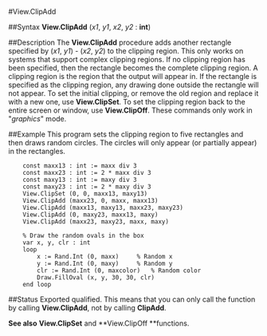 
#View.ClipAdd

##Syntax
**View.ClipAdd** (_x1_, _y1_, _x2_, _y2_ : **int**)



##Description
The **View.ClipAdd** procedure adds another rectangle specified by (_x1_, _y1_) - (_x2_, _y2_) to the clipping region. This only works on systems that support complex clipping regions. If no clipping region has been specified, then the rectangle becomes the complete clipping region.
A clipping region is the region that the output will appear in. If the rectangle is specified as the clipping region, any drawing done outside the rectangle will not appear.
To set the initial clipping, or remove the old region and replace it with a new one, use **View.ClipSet**. To set the clipping region back to the entire screen or window, use **View.ClipOff**.
These commands only work in "_graphics_" mode.



##Example
This program sets the clipping region to five rectangles and then draws random circles. The circles will only appear (or partially appear) in the rectangles.


        const maxx13 : int := maxx div 3
        const maxx23 : int := 2 * maxx div 3
        const maxy13 : int := maxy div 3
        const maxy23 : int := 2 * maxy div 3
        View.ClipSet (0, 0, maxx13, maxy13)
        View.ClipAdd (maxx23, 0, maxx, maxx13)
        View.ClipAdd (maxx13, maxy13, maxx23, maxy23)
        View.ClipAdd (0, maxy23, maxx13, maxy)
        View.ClipAdd (maxx23, maxy23, maxx, maxy)
        
        % Draw the random ovals in the box
        var x, y, clr : int
        loop
            x := Rand.Int (0, maxx)     % Random x
            y := Rand.Int (0, maxy)     % Random y
            clr := Rand.Int (0, maxcolor)   % Random color
            Draw.FillOval (x, y, 30, 30, clr)
        end loop
##Status
Exported qualified.
This means that you can only call the function by calling **View.ClipAdd**, not by calling **ClipAdd**.

**See also** **View.ClipSet** and **View.ClipOff **functions.



